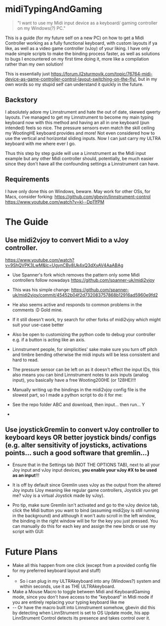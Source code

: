 # midiTypingAndGaming
> "I want to use my Midi input device as a keyboard/ gaming controller on my Windows(?) PC."

This is a guide (for my future self on a new PC) on how to get a Midi Controller working as a fully functional keyboard, with custom layouts if ya like, as well as a video game controller (vJoy) of your liking.
I have only made simple scripts to make the binding process faster, as well as solutions to bugs I encountered on my first time doing it, more like a compilation rather than my own solution!

This is essentially just https://forum.il2sturmovik.com/topic/76764-midi-device-as-game-controller-control-layout-switching-on-the-fly/, but in my own words so my stupid self can understand it quickly in the future.

## Backstory
I absolutely adore my Linnstrument and hate the out of date, skewed qwerty layouts. I've managed to get my Linnstrument to become my main typing keyboard now with this method and having an all in one keyboard (pun intended) feels so nice. The pressure sensors even match the skill ceiling my WootingHE keyboard provides and more!  Not even considered how to use the vertical and horizontal sliding inputs. Now I can just carry my ULTRA keyboard with me where ever I go.

Thus this step by step guide will use a Linnstrument as the Midi input example but any other Midi controller should, potentially, be much easier since they don't have all the confounding settings a Linnstrument can have.

## Requirements
I have only done this on Windows, beware.
May work for other OSs, for Macs, consider forking: https://github.com/gbevin/linnstrument-control
https://www.youtube.com/watch?v=kl--Dp11fPM

# The Guide

## Use midi2vjoy to convert Midi to a vJoy controller.
https://www.youtube.com/watch?v=9ShQVPK3LwM&lc=UgynCBy8Uk4xQ3dXyAV4AaABAg
- Use Spanner's fork which removes the pattern only some Midi controllers follow nowadays https://github.com/spanner-uk/midi2vjoy
- This was his simple change: https://github.com/spanner-uk/midi2vjoy/commit/45452b04f2d732083757868b12916ad5960e9fd2
- He also seems active and responds to common problems in the comments :D Gold mine.
- If it still doesn't work, try search for other forks of midi2vjoy which might suit your use-case better
- Also be open to customizing the python code to debug your controller e.g. if a button is acting like an axis. 

- Linnstrument people, for simplicities' sake make sure you turn off pitch and timbre bending otherwise the midi inputs will be less consistent and hard to read.
- The pressure sensor can be left on as it doesn't effect the input IDs, this also means you can bind Linnstrument notes to axis inputs (analog input), you basically have a free Wooting200HE (or 128HE)!!!

- Manually writing up the bindings in the midi2vjoy config file is the slowest part, so I made a python script to do it for me:
- See the repo folder ABC and download, then input... then run... Y
- 
## Use joystickGremlin to convert vJoy controller to keyboard keys OR better joystick binds/ configs (e.g. alter sensitivity of joysticks, activations points... such a good software that gremlin...)
- Ensure that in the Settings tab (NOT THE OPTIONS TAB), next to all your Joy input and vJoy input devices, **you enable your vJoy #X to be used as an input**!!!
- It is off by default since Gremlin uses vJoy as the output from the altered Joy inputs (Joy meaning like regular game controllers, Joystick you get me? vJoy is a virtual Joystick made by vJoy).

- Pro tip, make sure Gremlin isn't activated and go to the vJoy device tab, click the Midi button you want to bind (assuming midi2joy is still running in the background) and although it won't auto scroll in the left window, the binding in the right window will be for the key you just pressed. You can manually do this for each key and assign the new binds or use my script with GUI:
# Future Plans

- Make all this happen from one click (except from a provided config file for my preferred keyboard layout and stuff)
- - So i can plug in my ULTRAkeyboard into any (Windows?) system and within seconds, use it as THE ULTRAkeyboard.
- Make a Mouse Macro to toggle between Midi and KeyboardGaming mode, since you don't have access to the "keyboard" in Midi mode if you are entirely replacing your typing keyboard like me
- -- Or have the macro built into Linnstrument somehow, gbevin did this by detecting when LinnStrument is set to OS Update mode, his app LinnStrument Control detects its presence and takes control over it.
